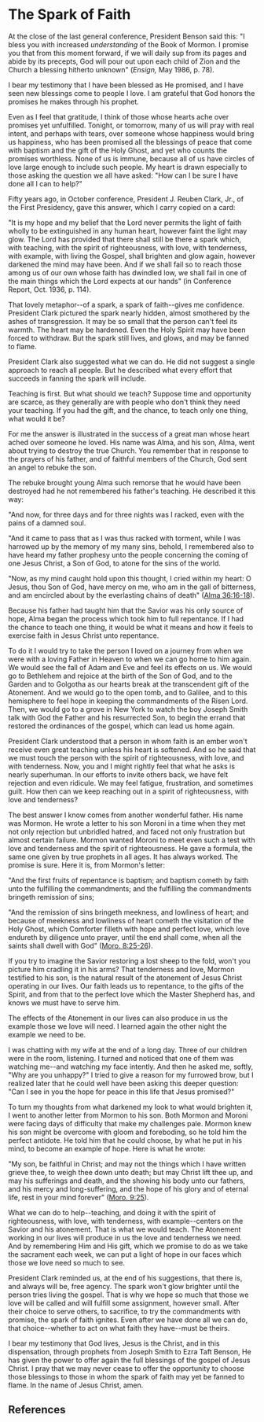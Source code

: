 # The Spark of Faith

At the close of the last general conference, President Benson said this: "I
bless you with increased _understanding_ of the Book of Mormon. I promise you
that from this moment forward, if we will daily sup from its pages and abide
by its precepts, God will pour out upon each child of Zion and the Church a
blessing hitherto unknown" (_Ensign,_ May 1986, p. 78).

I bear my testimony that I have been blessed as He promised, and I have seen
new blessings come to people I love. I am grateful that God honors the
promises he makes through his prophet.

Even as I feel that gratitude, I think of those whose hearts ache over
promises yet unfulfilled. Tonight, or tomorrow, many of us will pray with real
intent, and perhaps with tears, over someone whose happiness would bring us
happiness, who has been promised all the blessings of peace that come with
baptism and the gift of the Holy Ghost, and yet who counts the promises
worthless. None of us is immune, because all of us have circles of love large
enough to include such people. My heart is drawn especially to those asking
the question we all have asked: "How can I be sure I have done all I can to
help?"

Fifty years ago, in October conference, President J. Reuben Clark, Jr., of the
First Presidency, gave this answer, which I carry copied on a card:

"It is my hope and my belief that the Lord never permits the light of faith
wholly to be extinguished in any human heart, however faint the light may
glow. The Lord has provided that there shall still be there a spark which,
with teaching, with the spirit of righteousness, with love, with tenderness,
with example, with living the Gospel, shall brighten and glow again, however
darkened the mind may have been. And if we shall fail so to reach those among
us of our own whose faith has dwindled low, we shall fail in one of the main
things which the Lord expects at our hands" (in Conference Report, Oct. 1936,
p. 114).

That lovely metaphor--of a spark, a spark of faith--gives me confidence.
President Clark pictured the spark nearly hidden, almost smothered by the
ashes of transgression. It may be so small that the person can't feel its
warmth. The heart may be hardened. Even the Holy Spirit may have been forced
to withdraw. But the spark still lives, and glows, and may be fanned to flame.

President Clark also suggested what we can do. He did not suggest a single
approach to reach all people. But he described what every effort that succeeds
in fanning the spark will include.

Teaching is first. But what should we teach? Suppose time and opportunity are
scarce, as they generally are with people who don't think they need your
teaching. If you had the gift, and the chance, to teach only one thing, what
would it be?

For me the answer is illustrated in the success of a great man whose heart
ached over someone he loved. His name was Alma, and his son, Alma, went about
trying to destroy the true Church. You remember that in response to the
prayers of his father, and of faithful members of the Church, God sent an
angel to rebuke the son.

The rebuke brought young Alma such remorse that he would have been destroyed
had he not remembered his father's teaching. He described it this way:

"And now, for three days and for three nights was I racked, even with the
pains of a damned soul.

"And it came to pass that as I was thus racked with torment, while I was
harrowed up by the memory of my many sins, behold, I remembered also to have
heard my father prophesy unto the people concerning the coming of one Jesus
Christ, a Son of God, to atone for the sins of the world.

"Now, as my mind caught hold upon this thought, I cried within my heart: O
Jesus, thou Son of God, have mercy on me, who am in the gall of bitterness,
and am encircled about by the everlasting chains of death" ([Alma
36:16-18](/scriptures/bofm/alma/36.16-18?lang=eng#15)).

Because his father had taught him that the Savior was his only source of hope,
Alma began the process which took him to full repentance. If I had the chance
to teach one thing, it would be what it means and how it feels to exercise
faith in Jesus Christ unto repentance.

To do it I would try to take the person I loved on a journey from when we were
with a loving Father in Heaven to when we can go home to him again. We would
see the fall of Adam and Eve and feel its effects on us. We would go to
Bethlehem and rejoice at the birth of the Son of God, and to the Garden and to
Golgotha as our hearts break at the transcendent gift of the Atonement. And we
would go to the open tomb, and to Galilee, and to this hemisphere to feel hope
in keeping the commandments of the Risen Lord. Then, we would go to a grove in
New York to watch the boy Joseph Smith talk with God the Father and his
resurrected Son, to begin the errand that restored the ordinances of the
gospel, which can lead us home again.

President Clark understood that a person in whom faith is an ember won't
receive even great teaching unless his heart is softened. And so he said that
we must touch the person with the spirit of righteousness, with love, and with
tenderness. Now, you and I might rightly feel that what he asks is nearly
superhuman. In our efforts to invite others back, we have felt rejection and
even ridicule. We may feel fatigue, frustration, and sometimes guilt. How then
can we keep reaching out in a spirit of righteousness, with love and
tenderness?

The best answer I know comes from another wonderful father. His name was
Mormon. He wrote a letter to his son Moroni in a time when they met not only
rejection but unbridled hatred, and faced not only frustration but almost
certain failure. Mormon wanted Moroni to meet even such a test with love and
tenderness and the spirit of righteousness. He gave a formula, the same one
given by true prophets in all ages. It has always worked. The promise is sure.
Here it is, from Mormon's letter:

"And the first fruits of repentance is baptism; and baptism cometh by faith
unto the fulfilling the commandments; and the fulfilling the commandments
bringeth remission of sins;

"And the remission of sins bringeth meekness, and lowliness of heart; and
because of meekness and lowliness of heart cometh the visitation of the Holy
Ghost, which Comforter filleth with hope and perfect love, which love endureth
by diligence unto prayer, until the end shall come, when all the saints shall
dwell with God" ([Moro. 8:25-26](/scriptures/bofm/moro/8.25-26?lang=eng#24)).

If you try to imagine the Savior restoring a lost sheep to the fold, won't you
picture him cradling it in his arms? That tenderness and love, Mormon
testified to his son, is the natural result of the atonement of Jesus Christ
operating in our lives. Our faith leads us to repentance, to the gifts of the
Spirit, and from that to the perfect love which the Master Shepherd has, and
knows we must have to serve him.

The effects of the Atonement in our lives can also produce in us the example
those we love will need. I learned again the other night the example we need
to be.

I was chatting with my wife at the end of a long day. Three of our children
were in the room, listening. I turned and noticed that one of them was
watching me--and watching my face intently. And then he asked me, softly, "Why
are you unhappy?" I tried to give a reason for my furrowed brow, but I
realized later that he could well have been asking this deeper question: "Can
I see in you the hope for peace in this life that Jesus promised?"

To turn my thoughts from what darkened my look to what would brighten it, I
went to another letter from Mormon to his son. Both Mormon and Moroni were
facing days of difficulty that make my challenges pale. Mormon knew his son
might be overcome with gloom and foreboding, so he told him the perfect
antidote. He told him that he could choose, by what he put in his mind, to
become an example of hope. Here is what he wrote:

"My son, be faithful in Christ; and may not the things which I have written
grieve thee, to weigh thee down unto death; but may Christ lift thee up, and
may his sufferings and death, and the showing his body unto our fathers, and
his mercy and long-suffering, and the hope of his glory and of eternal life,
rest in your mind forever" ([Moro.
9:25](/scriptures/bofm/moro/9.25?lang=eng#24)).

What we can do to help--teaching, and doing it with the spirit of
righteousness, with love, with tenderness, with example--centers on the Savior
and his atonement. That is what we would teach. The Atonement working in our
lives will produce in us the love and tenderness we need. And by remembering
Him and His gift, which we promise to do as we take the sacrament each week,
we can put a light of hope in our faces which those we love need so much to
see.

President Clark reminded us, at the end of his suggestions, that there is, and
always will be, free agency. The spark won't glow brighter until the person
tries living the gospel. That is why we hope so much that those we love will
be called and will fulfill some assignment, however small. After their choice
to serve others, to sacrifice, to try the commandments with promise, the spark
of faith ignites. Even after we have done all we can do, that choice--whether
to act on what faith they have--must be theirs.

I bear my testimony that God lives, Jesus is the Christ, and in this
dispensation, through prophets from Joseph Smith to Ezra Taft Benson, He has
given the power to offer again the full blessings of the gospel of Jesus
Christ. I pray that we may never cease to offer the opportunity to choose
those blessings to those in whom the spark of faith may yet be fanned to
flame. In the name of Jesus Christ, amen.

## References

